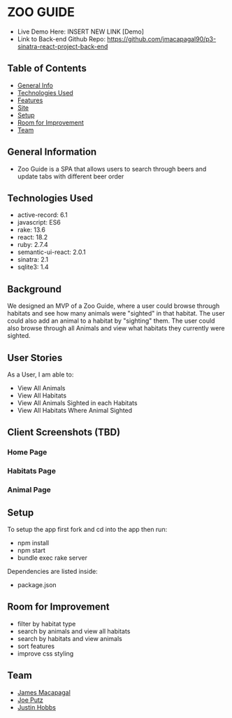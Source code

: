 # ZOO GUIDE
- Live Demo Here: INSERT NEW LINK [Demo]
- Link to Back-end Github Repo: https://github.com/jmacapagal90/p3-sinatra-react-project-back-end

## Table of Contents
* [General Info](#general-information)
* [Technologies Used](#technologies-used)
* [Features](#features)
* [Site](#site)
* [Setup](#setup)
* [Room for Improvement](#room-for-improvement)
* [Team](#team)



## General Information
- Zoo Guide  is a SPA that allows users to search through beers and update tabs with different beer order

## Technologies Used
- active-record: 6.1 
- javascript: ES6
- rake: 13.6
- react: 18.2
- ruby: 2.7.4
- semantic-ui-react: 2.0.1
- sinatra: 2.1
- sqlite3: 1.4

## Background 
We designed an MVP of a Zoo Guide, where a user could browse through habitats and see how many animals were "sighted" in that habitat. The user could also add an animal to a habitat by "sighting" them. The user could also browse through all Animals and view what habitats they currently were sighted. 

## User Stories
As a User, I am able to:
- View All Animals
- View All Habitats
- View All Animals Sighted in each Habitats
- View All Habitats Where Animal Sighted


## Client Screenshots (TBD)
### Home Page

### Habitats Page

### Animal Page

## Setup

To setup the app first fork and cd into the app then run:
- npm install
- npm start
- bundle exec rake server

Dependencies are listed inside:
- package.json

## Room for Improvement

- filter by habitat type
- search by animals and view all habitats
- search by habitats and view animals
- sort features
- improve css styling 



## Team
- [James Macapagal](https://github.com/jmacapagal90)
- [Joe Putz](https://github.com/JoePutz)
- [Justin Hobbs](https://github.com/jj-hobbs)

